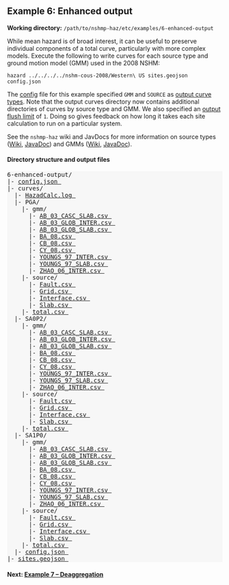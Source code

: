 Example 6: Enhanced output
--------------------------

__Working directory:__ `/path/to/nshmp-haz/etc/examples/6-enhanced-output`

While mean hazard is of broad interest, it can be useful to preserve individual components of a total curve, particularly with more complex models. Execute the following to write curves for each source type and ground motion model (GMM) used in the 2008 NSHM:

```Shell
hazard ../../../../nshm-cous-2008/Western\ US sites.geojson config.json
```

The [config](https://github.com/usgs/nshmp-haz/blob/master/etc/examples/6-enhanced-output/config.json) file for this example specified `GMM` and `SOURCE` as [output curve types](https://github.com/usgs/nshmp-haz/wiki/configuration#calculation-configuration-parameters). Note that the output curves directory now contains additional directories of curves by source type and GMM. We also specified an [output flush limit](https://github.com/usgs/nshmp-haz/wiki/configuration#calculation-configuration-parameters) of `1`. Doing so gives feedback on how long it takes each site calculation to run on a particular system.

See the `nshmp-haz` wiki and JavDocs for more information on source types ([Wiki](https://github.com/usgs/nshmp-haz/wiki/source-types), [JavaDoc](http://usgs.github.io/nshmp-haz/javadoc/index.html?gov/usgs/earthquake/nshmp/eq/model/SourceType.html)) and GMMs ([Wiki](https://github.com/usgs/nshmp-haz/wiki/ground-motion-models), [JavaDoc](http://usgs.github.io/nshmp-haz/javadoc/index.html?gov/usgs/earthquake/nshmp/gmm/Gmm.html)).


#### Directory structure and output files

<pre style="background: #f7f7f7">
6-enhanced-output/
|- <a href="../../example_outputs/6-enhanced-output/config.json">config.json </a>
|- curves/
  |- <a href="../../example_outputs/6-enhanced-output/curves/HazardCalc.log">HazadCalc.log </a>
  |- PGA/
    |- gmm/
      |- <a href="../../example_outputs/6-enhanced-output/curves/PGA/gmm/AB_03_CASC_SLAB.csv">AB_03_CASC_SLAB.csv </a>
      |- <a href="../../example_outputs/6-enhanced-output/curves/PGA/gmm/AB_03_GLOB_INTER.csv">AB_03_GLOB_INTER.csv </a>
      |- <a href="../../example_outputs/6-enhanced-output/curves/PGA/gmm/AB_03_GLOB_SLAB.csv">AB_03_GLOB_SLAB.csv </a>
      |- <a href="../../example_outputs/6-enhanced-output/curves/PGA/gmm/BA_08.csv">BA_08.csv </a>
      |- <a href="../../example_outputs/6-enhanced-output/curves/PGA/gmm/CB_08.csv">CB_08.csv </a>
      |- <a href="../../example_outputs/6-enhanced-output/curves/PGA/gmm/CY_08.csv">CY_08.csv </a>
      |- <a href="../../example_outputs/6-enhanced-output/curves/PGA/gmm/YOUNGS_97_INTER.csv">YOUNGS_97_INTER.csv </a>
      |- <a href="../../example_outputs/6-enhanced-output/curves/PGA/gmm/YOUNGS_97_SLAB.csv">YOUNGS_97_SLAB.csv </a>
      |- <a href="../../example_outputs/6-enhanced-output/curves/PGA/gmm/ZHAO_06_INTER.csv">ZHAO_06_INTER.csv </a>
    |- source/
      |- <a href="../../example_outputs/6-enhanced-output/curves/PGA/source/Fault.csv">Fault.csv </a>
      |- <a href="../../example_outputs/6-enhanced-output/curves/PGA/source/Grid.csv">Grid.csv </a>
      |- <a href="../../example_outputs/6-enhanced-output/curves/PGA/source/Interface.csv">Interface.csv </a>
      |- <a href="../../example_outputs/6-enhanced-output/curves/PGA/source/Slab.csv">Slab.csv </a>
    |- <a href="../../example_outputs/6-enhanced-output/curves/PGA/total.csv">total.csv </a>
  |- SA0P2/
    |- gmm/
      |- <a href="../../example_outputs/6-enhanced-output/curves/SA0P2/gmm/AB_03_CASC_SLAB.csv">AB_03_CASC_SLAB.csv </a>
      |- <a href="../../example_outputs/6-enhanced-output/curves/SA0P2/gmm/AB_03_GLOB_INTER.csv">AB_03_GLOB_INTER.csv </a>
      |- <a href="../../example_outputs/6-enhanced-output/curves/SA0P2/gmm/AB_03_GLOB_SLAB.csv">AB_03_GLOB_SLAB.csv </a>
      |- <a href="../../example_outputs/6-enhanced-output/curves/SA0P2/gmm/BA_08.csv">BA_08.csv </a>
      |- <a href="../../example_outputs/6-enhanced-output/curves/SA0P2/gmm/CB_08.csv">CB_08.csv </a>
      |- <a href="../../example_outputs/6-enhanced-output/curves/SA0P2/gmm/CY_08.csv">CY_08.csv </a>
      |- <a href="../../example_outputs/6-enhanced-output/curves/SA0P2/gmm/YOUNGS_97_INTER.csv">YOUNGS_97_INTER.csv </a>
      |- <a href="../../example_outputs/6-enhanced-output/curves/SA0P2/gmm/YOUNGS_97_SLAB.csv">YOUNGS_97_SLAB.csv </a>
      |- <a href="../../example_outputs/6-enhanced-output/curves/SA0P2/gmm/ZHAO_06_INTER.csv">ZHAO_06_INTER.csv </a>
    |- source/
      |- <a href="../../example_outputs/6-enhanced-output/curves/SA0P2/source/Fault.csv">Fault.csv </a>
      |- <a href="../../example_outputs/6-enhanced-output/curves/SA0P2/source/Grid.csv">Grid.csv </a>
      |- <a href="../../example_outputs/6-enhanced-output/curves/SA0P2/source/Interface.csv">Interface.csv </a>
      |- <a href="../../example_outputs/6-enhanced-output/curves/SA0P2/source/Slab.csv">Slab.csv </a>
    |- <a href="../../example_outputs/6-enhanced-output/curves/SA0P2/total.csv">total.csv </a>
  |- SA1P0/
    |- gmm/
      |- <a href="../../example_outputs/6-enhanced-output/curves/SA1P0/gmm/AB_03_CASC_SLAB.csv">AB_03_CASC_SLAB.csv </a>
      |- <a href="../../example_outputs/6-enhanced-output/curves/SA1P0/gmm/AB_03_GLOB_INTER.csv">AB_03_GLOB_INTER.csv </a>
      |- <a href="../../example_outputs/6-enhanced-output/curves/SA1P0/gmm/AB_03_GLOB_SLAB.csv">AB_03_GLOB_SLAB.csv </a>
      |- <a href="../../example_outputs/6-enhanced-output/curves/SA1P0/gmm/BA_08.csv">BA_08.csv </a>
      |- <a href="../../example_outputs/6-enhanced-output/curves/SA1P0/gmm/CB_08.csv">CB_08.csv </a>
      |- <a href="../../example_outputs/6-enhanced-output/curves/SA1P0/gmm/CY_08.csv">CY_08.csv </a>
      |- <a href="../../example_outputs/6-enhanced-output/curves/SA1P0/gmm/YOUNGS_97_INTER.csv">YOUNGS_97_INTER.csv </a>
      |- <a href="../../example_outputs/6-enhanced-output/curves/SA1P0/gmm/YOUNGS_97_SLAB.csv">YOUNGS_97_SLAB.csv </a>
      |- <a href="../../example_outputs/6-enhanced-output/curves/SA1P0/gmm/ZHAO_06_INTER.csv">ZHAO_06_INTER.csv </a>
    |- source/
      |- <a href="../../example_outputs/6-enhanced-output/curves/SA1P0/source/Fault.csv">Fault.csv </a>
      |- <a href="../../example_outputs/6-enhanced-output/curves/SA1P0/source/Grid.csv">Grid.csv </a>
      |- <a href="../../example_outputs/6-enhanced-output/curves/SA1P0/source/Interface.csv">Interface.csv </a>
      |- <a href="../../example_outputs/6-enhanced-output/curves/SA1P0/source/Slab.csv">Slab.csv </a>
    |- <a href="../../example_outputs/6-enhanced-output/curves/SA1P0/total.csv">total.csv </a>
  |- <a href="../../example_outputs/6-enhanced-output/curves/config.json">config.json </a>
|- <a href="../../example_outputs/6-enhanced-output/sites.geojson">sites.geojson </a>
</pre>  


#### Next: [Example 7 – Deaggregation](../7-deaggregation)

